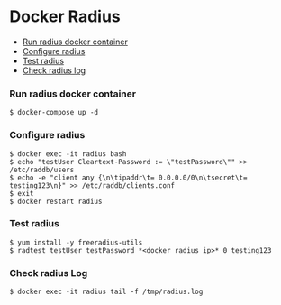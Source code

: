 # Docker Radius

- [Run radius docker container](#run-radius-docker-container)
- [Configure radius](#configure-radius)
- [Test radius](#test-radius)
- [Check radius log](#check-radius-log)

### Run radius docker container
    $ docker-compose up -d

### Configure radius
    $ docker exec -it radius bash
    $ echo "testUser Cleartext-Password := \"testPassword\"" >> /etc/raddb/users 
    $ echo -e "client any {\n\tipaddr\t= 0.0.0.0/0\n\tsecret\t= testing123\n}" >> /etc/raddb/clients.conf
    $ exit
    $ docker restart radius 

### Test radius
    $ yum install -y freeradius-utils
    $ radtest testUser testPassword *<docker radius ip>* 0 testing123

### Check radius Log
    $ docker exec -it radius tail -f /tmp/radius.log

